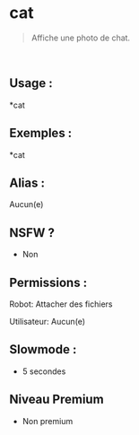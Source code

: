 # cat

> Affiche une photo de chat.

<br>

## Usage :

*cat

## Exemples :

*cat

## Alias :

Aucun(e)

## NSFW ?

- Non

## Permissions :

Robot: Attacher des fichiers
<br>

Utilisateur: Aucun(e)

## Slowmode :

- 5 secondes

## Niveau Premium

- Non premium